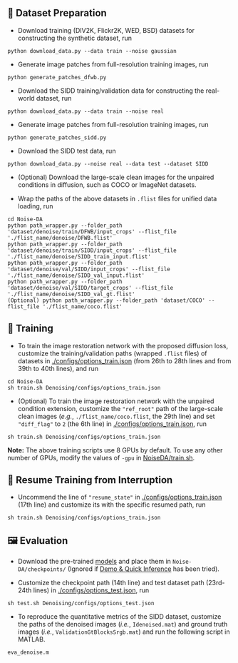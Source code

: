 ## :circus_tent: Dataset Preparation

- Download training (DIV2K, Flickr2K, WED, BSD) datasets for constructing the synthetic dataset, run
```
python download_data.py --data train --noise gaussian
```

- Generate image patches from full-resolution training images, run
```
python generate_patches_dfwb.py 
```

- Download the SIDD training/validation data for constructing the real-world dataset, run
```
python download_data.py --data train --noise real
```

- Generate image patches from full-resolution training images, run
```
python generate_patches_sidd.py 
```

- Download the SIDD test data, run 
```
python download_data.py --noise real --data test --dataset SIDD
```

- (Optional) Download the large-scale clean images for the unpaired conditions in diffusion, such as COCO or ImageNet datasets.

- Wrap the paths of the above datasets in ```.flist``` files for unified data loading, run
```
cd Noise-DA
python path_wrapper.py --folder_path 'dataset/denoise/train/DFWB/input_crops' --flist_file './flist_name/denoise/DFWB.flist'
python path_wrapper.py --folder_path 'dataset/denoise/train/SIDD/input_crops' --flist_file './flist_name/denoise/SIDD_train_input.flist'
python path_wrapper.py --folder_path 'dataset/denoise/val/SIDD/input_crops' --flist_file './flist_name/denoise/SIDD_val_input.flist'
python path_wrapper.py --folder_path 'dataset/denoise/val/SIDD/target_crops' --flist_file './flist_name/denoise/SIDD_val_gt.flist'
(Optional) python path_wrapper.py --folder_path 'dataset/COCO' --flist_file './flist_name/coco.flist'
```

## :dolphin: Training
- To train the image restoration network with the proposed diffusion loss, customize the training/validation paths (wrapped ```.flist``` files) of datasets in [./configs/options_train.json](./configs/options_train.json) (from 26th to 28th lines and from 39th to 40th lines), and run
```
cd Noise-DA
sh train.sh Denoising/configs/options_train.json
```
- (Optional) To train the image restoration network with the unpaired condition extension, customize the ```"ref_root"``` path of the large-scale clean images (*e.g.*, ```./flist_name/coco.flist```, the 29th line) and set ```"diff_flag"``` to ```2``` (the 6th line) in [./configs/options_train.json](./configs/options_train.json), run
```
sh train.sh Denoising/configs/options_train.json
```

**Note:** The above training scripts use 8 GPUs by default. To use any other number of GPUs, modify the values of ```-gpu``` in [NoiseDA/train.sh](../train.sh).

## :whale: Resume Training from Interruption
- Uncommend the line of ```"resume_state"``` in [./configs/options_train.json](./configs/options_train.json) (17th line) and customize its with the specific resumed path, run
```
sh train.sh Denoising/configs/options_train.json
```

## :framed_picture: Evaluation

- Download the pre-trained [models](https://drive.google.com/file/d/1ZJ7LXCfQptjqCn5PYWzZTsRZJW501CjC/view?usp=sharing) and place them in `Noise-DA/checkpoints/` (Ignored if <a href="../README.md## 🏂 Demo & Quick Inference">Demo & Quick Inference</a> has been tried).

- Customize the checkpoint path (14th line) and test dataset path (23rd-24th lines) in [./configs/options_test.json](./configs/options_test.json), run
```
sh test.sh Denoising/configs/options_test.json
```
- To reproduce the quantitative metrics of the SIDD dataset, customize the paths of the denoised images (*i.e.*, ```Idenoised.mat```) and ground truth images (*i.e.*, ```ValidationGtBlocksSrgb.mat```) and run the following script in MATLAB.
```
eva_denoise.m
```